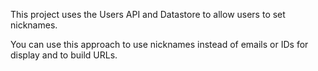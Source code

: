 This project uses the Users API and Datastore to allow users to set nicknames.

You can use this approach to use nicknames instead of emails or IDs for display
and to build URLs.
